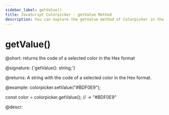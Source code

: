 ```yaml
---
sidebar_label: getValue()
title: JavaScript Colorpicker - getValue Method 
description: You can explore the getValue method of Colorpicker in the documentation of the DHTMLX JavaScript UI library. Browse developer guides and API reference, try out code examples and live demos, and download a free 30-day evaluation version of DHTMLX Suite.
---
```


# getValue()

@short: returns the code of a selected color in the Hex format

@signature: {'getValue(): string;'}

@returns:
A string with the code of a selected color in the Hex format.

@example:
colorpicker.setValue("#BDF0E9");

const color = colorpicker.getValue();
// -> "#BDF0E9"

@descr:

[comment]: # (@related: colorpicker/manipulating_colorpicker.md#settinggetting-selected-color)

[comment]: # (@relatedapi: colorpicker/api/colorpicker_setvalue_method.md)
